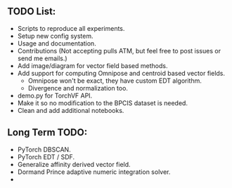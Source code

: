 ## TODO List:
 - Scripts to reproduce all experiments.
 - Setup new config system. 
 - Usage and documentation.
 - Contributions (Not accepting pulls ATM, but feel free to post issues or send me emails.)
 - Add image/diagram for vector field based methods.
 - Add support for computing Omnipose and centroid based vector fields. 
    - Omnipose won't be exact, they have custom EDT algorithm. 
    - Divergence and normalization too. 
 - demo.py for TorchVF API.
 - Make it so no modification to the BPCIS dataset is needed.
 - Clean and add additional notebooks.

## Long Term TODO:
 - PyTorch DBSCAN.
 - PyTorch EDT / SDF.
 - Generalize affinity derived vector field. 
 - Dormand Prince adaptive numeric integration solver. 
 - 


